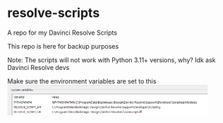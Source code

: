 # resolve-scripts
A repo for my Davinci Resolve Scripts  

This repo is here for backup purposes

Note: The scripts will not work with Python 3.11+ versions, why? Idk ask Davinci Resolve devs

Make sure the environment variables are set to this
<img style="width: 90%" src="https://raw.githubusercontent.com/vignesh-seven/resolve-scripts/master/Environment%20Variables.png" />

